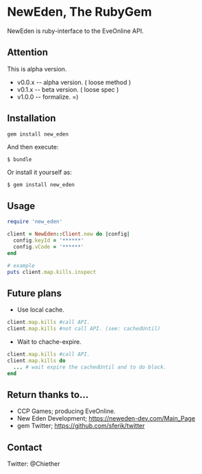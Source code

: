 # NewEden, The RubyGem

NewEden is ruby-interface to the EveOnline API.

## Attention
This is alpha version.
* v0.0.x -- alpha version. ( loose method )
* v0.1.x -- beta version. ( loose spec )
* v1.0.0 -- formalize.  =)

## Installation

```ruby
gem install new_eden
```

And then execute:

    $ bundle

Or install it yourself as:

    $ gem install new_eden

## Usage

```ruby
require 'new_eden'

client = NewEden::Client.new do |config|
  config.keyId = '******'
  config.vCode = '******'
end

# example
puts client.map.kills.inspect

```

## Future plans
* Use local cache.
```ruby
client.map.kills #call API.
client.map.kills #not call API. (see: cachedUntil)
```

* Wait to chache-expire.
```ruby
client.map.kills #call API.
client.map.kills do
  ... # wait expire the cachedUntil and to do block.
end
```

## Return thanks to...
* CCP Games; producing EveOnline.
* New Eden Development; https://neweden-dev.com/Main_Page
* gem Twitter; https://github.com/sferik/twitter

## Contact
Twitter: @Chiether

